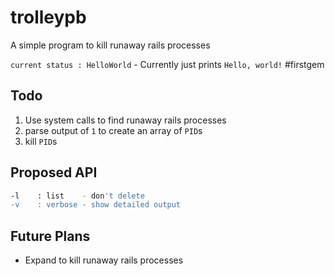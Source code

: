 # trolleypb
A simple program to kill runaway rails processes

`current status : HelloWorld` - Currently just prints `Hello, world!` #firstgem

## Todo

1. Use system calls to find runaway rails processes
2. parse output of `1` to create an array of `PID`s
3. kill `PID`s

## Proposed API

```bash
-l    : list    - don't delete
-v    : verbose - show detailed output
```

## Future Plans

* Expand to kill runaway rails processes